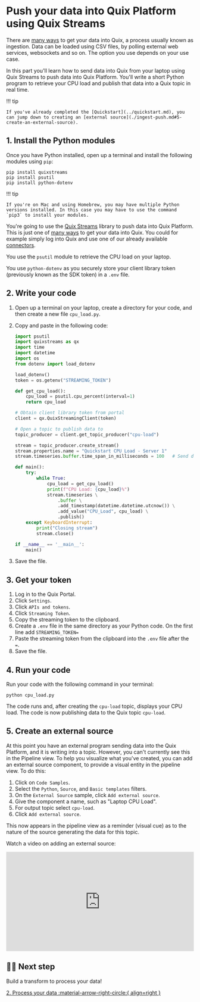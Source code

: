 # Push your data into Quix Platform using Quix Streams 

There are [many ways](../ingest-data.md) to get your data into Quix, a process usually known as ingestion. Data can be loaded using CSV files, by polling external web services, websockets and so on. The option you use depends on your use case.

In this part you'll learn how to send data into Quix from your laptop using Quix Streams to push data into Quix Platform. You'll write a short Python program to retrieve your CPU load and publish that data into a Quix topic in real time. 

!!! tip

    If you've already completed the [Quickstart](../quickstart.md), you can jump down to creating an [external source](./ingest-push.md#5-create-an-external-source).

## 1. Install the Python modules

Once you have Python installed, open up a terminal and install the following modules using `pip`:

```
pip install quixstreams
pip install psutil
pip install python-dotenv
```

!!! tip

    If you're on Mac and using Homebrew, you may have multiple Python versions installed. In this case you may have to use the command `pip3` to install your modules. 

You're going to use the [Quix Streams](../../client-library-intro.md) library to push data into Quix Platform. This is just one of [many ways](../ingest-data.md) to get your data into Quix. You could for example simply log into Quix and use one of our already available [connectors](../connectors/index.md).

You use the `psutil` module to retrieve the CPU load on your laptop.

You use `python-dotenv` as you securely store your client library token (previously known as the SDK token) in a `.env` file.

## 2. Write your code

1. Open up a terminal on your laptop, create a directory for your code, and then create a new file `cpu_load.py`.
2. Copy and paste in the following code:

    ```python 
    import psutil
    import quixstreams as qx
    import time
    import datetime
    import os
    from dotenv import load_dotenv

    load_dotenv()
    token = os.getenv("STREAMING_TOKEN")

    def get_cpu_load():
        cpu_load = psutil.cpu_percent(interval=1)
        return cpu_load

    # Obtain client library token from portal
    client = qx.QuixStreamingClient(token)

    # Open a topic to publish data to
    topic_producer = client.get_topic_producer("cpu-load")

    stream = topic_producer.create_stream()
    stream.properties.name = "Quickstart CPU Load - Server 1"
    stream.timeseries.buffer.time_span_in_milliseconds = 100   # Send data in 100 ms chunks

    def main():
        try:
            while True:
                cpu_load = get_cpu_load()
                print(f"CPU Load: {cpu_load}%")
                stream.timeseries \
                    .buffer \
                    .add_timestamp(datetime.datetime.utcnow()) \
                    .add_value("CPU_Load", cpu_load) \
                    .publish()
        except KeyboardInterrupt:
            print("Closing stream")
            stream.close()

    if __name__ == '__main__':
        main()
    ```

3. Save the file.

## 3. Get your token

1. Log in to the Quix Portal.
2. Click `Settings`.
3. Click `APIs and tokens`.
4. Click `Streaming Token`.
5. Copy the streaming token to the clipboard.
6. Create a `.env` file in the same directory as your Python code. On the first line add `STREAMING_TOKEN=`
7. Paste the streaming token from the clipboard into the `.env` file after the `=`.
8. Save the file.

## 4. Run your code

Run your code with the following command in your terminal:

```
python cpu_load.py
```

The code runs and, after creating the `cpu-load` topic, displays your CPU load. The code is now publishing data to the Quix topic `cpu-load`.

## 5. Create an external source

At this point you have an external program sending data into the Quix Platform, and it is writing into a topic. However, you can't currently see this in the Pipeline view. To help you visualize what you've created, you can add an external source component, to provide a visual entity in the pipeline view. To do this:

1. Click on `Code Samples`.
2. Select the `Python`, `Source`, and `Basic templates` filters.
3. On the `External Source` sample, click `Add external source`.
4. Give the component a name, such as "Laptop CPU Load".
5. For output topic select `cpu-load`.
6. Click `Add external source`.

This now appears in the pipeline view as a reminder (visual cue) as to the nature of the source generating the data for this topic.

Watch a video on adding an external source:

<div style="position: relative; padding-bottom: 52.975495915986%; height: 0;"><iframe src="https://www.loom.com/embed/ecc3ca3c4bb74f12b4da3b41b12187bc?sid=62bb3692-b54f-4ad9-85bd-1e99e293fe84" frameborder="0" webkitallowfullscreen mozallowfullscreen allowfullscreen style="position: absolute; top: 0; left: 0; width: 100%; height: 100%;"></iframe></div>

## 🏃‍♀️ Next step

Build a transform to process your data!

[2. Process your data :material-arrow-right-circle:{ align=right }](./process-threshold.md)
